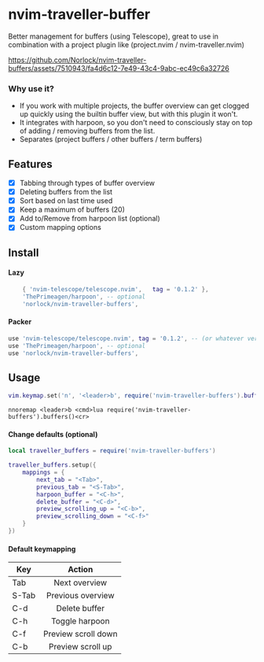 # nvim-traveller-buffer
Better management for buffers (using Telescope), great to use in combination with a project plugin like (project.nvim /
nvim-traveller.nvim)

https://github.com/Norlock/nvim-traveller-buffers/assets/7510943/fa4d6c12-7e49-43c4-9abc-ec49c6a32726

### Why use it?
- If you work with multiple projects, the buffer overview can get clogged up quickly using
the builtin buffer view, but with this plugin it won't.
- It integrates with harpoon, so you don't need to consciously stay on top of adding /
removing buffers from the list.
- Separates (project buffers / other buffers / term buffers)

## Features
- [x] Tabbing through types of buffer overview
- [x] Deleting buffers from the list
- [x] Sort based on last time used
- [x] Keep a maximum of buffers (20)
- [x] Add to/Remove from  harpoon list (optional)
- [x] Custom mapping options

## Install

#### Lazy
```lua
    { 'nvim-telescope/telescope.nvim',   tag = '0.1.2' },
    'ThePrimeagen/harpoon', -- optional
    'norlock/nvim-traveller-buffers',
```

#### Packer
```lua
use 'nvim-telescope/telescope.nvim', tag = '0.1.2', -- (or whatever version)
use 'ThePrimeagen/harpoon', -- optional
use 'norlock/nvim-traveller-buffers',
```

## Usage
```lua
vim.keymap.set('n', '<leader>b', require('nvim-traveller-buffers').buffers, {})
```

```viml
nnoremap <leader>b <cmd>lua require('nvim-traveller-buffers').buffers()<cr>
```

#### Change defaults (optional)
```lua
local traveller_buffers = require('nvim-traveller-buffers')

traveller_buffers.setup({
    mappings = {
        next_tab = "<Tab>",
        previous_tab = "<S-Tab>",
        harpoon_buffer = "<C-h>",
        delete_buffer = "<C-d>",
        preview_scrolling_up = "<C-b>",
        preview_scrolling_down = "<C-f>"
    }
})
```

#### Default keymapping
| Key       | Action                 |
|-----------|:----------------------:|
| Tab       | Next overview          |
| S-Tab     | Previous overview      |
| C-d       | Delete buffer          |
| C-h       | Toggle harpoon         |
| C-f       | Preview scroll down    |
| C-b       | Preview scroll up      |

